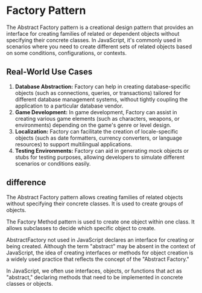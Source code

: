 # Factory Pattern

The Abstract Factory pattern is a creational design pattern that provides an interface for creating families of related or dependent objects without specifying their concrete classes. In JavaScript, it's commonly used in scenarios where you need to create different sets of related objects based on some conditions, configurations, or contexts.

## Real-World Use Cases

1. **Database Abstraction:** Factory can help in creating database-specific objects (such as connections, queries, or transactions) tailored for different database management systems, without tightly coupling the application to a particular database vendor.
2. **Game Development:** In game development, Factory can assist in creating various game elements (such as characters, weapons, or environments) depending on the game's genre or level design.
3. **Localization:** Factory can facilitate the creation of locale-specific objects (such as date formatters, currency converters, or language resources) to support multilingual applications.
4. **Testing Environments:** Factory can aid in generating mock objects or stubs for testing purposes, allowing developers to simulate different scenarios or conditions easily.

## difference

The Abstract Factory pattern allows creating families of related objects without specifying their concrete classes. It is used to create groups of objects.

The Factory Method pattern is used to create one object within one class. It allows subclasses to decide which specific object to create.

AbstractFactory not used in JavaScript declares an interface for creating or being created.
Although the term "abstract" may be absent in the context of JavaScript, the idea of creating interfaces or methods for object creation is a widely used practice that reflects the concept of the "Abstract Factory."

In JavaScript, we often use interfaces, objects, or functions that act as "abstract," declaring methods that need to be implemented in concrete classes or objects.
